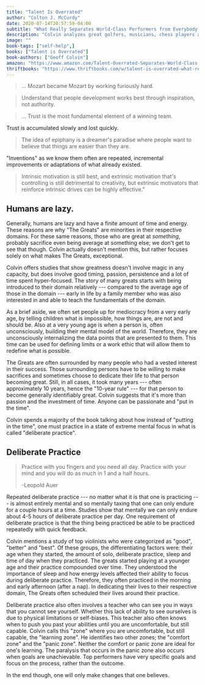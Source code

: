 ```yaml
---
title: "Talent Is Overrated"
author: "Colton J. McCurdy"
date: 2020-07-14T20:57:59-04:00
subtitle: "What Really Separates World-Class Performers from Everybody Else"
description: "Colvin analyzes great golfers, musicians, chess players and more in their respective fields to determine what makes them so great. Turns out, there is not magic, just an early start, persistent hard work and motivation to continue working hard."
image: ""
book-tags: ["self-help",]
books: ["Talent is Overrated"]
book-authors: ["Geoff Colvin"]
amazon: "https://www.amazon.com/Talent-Overrated-Separates-World-Class-Performers/dp/1591842948/ref=sr_1_1?dchild=1&hvadid=77859297291081&hvbmt=bb&hvdev=c&hvqmt=p&keywords=talent+is+overrated&qid=1594982865&sr=8-1&tag=mh0b-20"
thriftbooks: "https://www.thriftbooks.com/w/talent-is-overrated-what-really-separates-world-class-performers-from-everybody-else_geoff-colvin/251953/#isbn=1591842948&idiq=3950274"
---
```


> ... Mozart became Mozart by working furiously hard.

> Understand that people development works best through inspiration, not authority.

> ... Trust is the most fundamental element of a winning team.

Trust is accumulated slowly and lost quickly.

> The idea of epiphany is a dreamer's paradise where people want to believe that things are easier than they are.

"Inventions" as we know them often are repeated, incremental improvements or adaptations
of what already existed.

> Intrinsic motivation is still best, and extrinsic motivation that's controlling is still detrimental to creativity, but extrinsic motivators that reinforce intrinsic drives can be highly effective."

## Humans are lazy.

Generally, humans are lazy and have a finite amount of time and energy. These reasons
are why "The Greats" are minorities in their respective domains. For these same reasons,
those who are great at _something_, probably sacrifice even being average
at something else; we don't get to see that though. Colvin actually doesn't
mention this, but rather focuses solely on what makes The Greats, exceptional.

Colvin offers studies that show greatness doesn't involve magic in any capacity, but
does involve good timing, passion, persistence and a lot of time spent hyper-focused. The story of many
greats starts with being introduced to their domain relatively --- compared to the
average age of those in the domain --- early in life by a family member who was
also interested in and able to teach the fundamentals of the domain.

As a brief aside, we often set people up for mediocracy from a very early age,
by telling children what is impossible, how things are, are not and should be.
Also at a very young age is when a person is, often unconsciously, building their
mental model of the world. Therefore, they are unconsciously internalizing the
data points that are presented to them. This time can be used for defining limits
or a work ethic that will allow them to redefine what is possible.

The Greats are often surrounded by many people who had a vested interest in their
success. Those surrounding persons have to be willing to make sacrifices
and sometimes choose to dedicate their life to that person becoming great. Still, in all
cases, it took many years --- often approximately 10 years, hence the "10-year rule" ---
for that person to become generally identifiably great. Colvin suggests that it's more than
passion and the investment of time. Anyone can be passionate and "put in the time".

Colvin spends a majority of the book talking about how instead of "putting in the time",
one must practice in a state of extreme mental focus in what is called "deliberate practice".

## Deliberate Practice

> Practice with you fingers and you need all day. Practice with your mind and you will do as much in 1 and a half hours.
>
> -Leopold Auer

Repeated deliberate practice --- no matter what it is that one is practicing --- is almost
entirely mental and so mentally taxing that one can only endure for a couple hours at a time.
Studies show that mentally we can only endure about 4-5 hours of deliberate practice
per day. One requirement of deliberate practice is that the thing being practiced
be able to be practiced repeatedly with quick feedback.

Colvin mentions a study of top violinists who were categorized as "good", "better"
and "best". Of these groups, the differentiating factors were: their age when they started,
the amount of solo, deliberate practice, sleep and time of day when they practiced.
The greats started playing at a younger age and their practice compounded over time.
They understood the importance of sleep and how energy levels affected their ability
to focus during deliberate practice. Therefore, they often practiced in the morning and early
afternoon (after a nap). In dedicating their lives to their respective domain, The Greats
often scheduled their lives around their practice.

Deliberate practice also often involves a teacher who can see you in ways that you
cannot see yourself. Whether this lack of ability to see ourselves is due to physical
limitations or self-biases. This teacher also often knows when to push you past
your abilities until you are uncomfortable, but still capable. Colvin calls this
"zone" where you are uncomfortable, but still capable, the "learning zone". He identifies
two other zones; the "comfort zone" and the "panic zone". Neither the comfort or panic
zone are ideal for one's learning. The paralysis that occurs in the panic zone also
occurs when goals are unachievable. Top performers have very specific goals and focus on
the process, rather than the outcome.

In the end though, one will only make changes that one believes.
